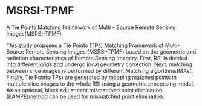 # MSRSI-TPMF
A Tie Points Matching Framework of Multi - Source Remote Sensing Images(MSRSI-TPMF)

This study proposes a Tie Points (TPs) Matching Framework of Multi-Source Remote Sensing Images (MSRSI-TPMF) based on the geometric and radiation characteristics of Remote Sensing Imagery. First, RSI is divided into different grids and undergo local geometry correction. Next, matching between slice images is performed by different Matching algorithms(MAs). Finally, Tie Points(TPs) are generated by mapping matched points in multiple slice images to the whole RSI using a geometric processing model.  
As an optional, block adjustment mismatched point elimination (BAMPE)method can be used for mismatched point elimination.
